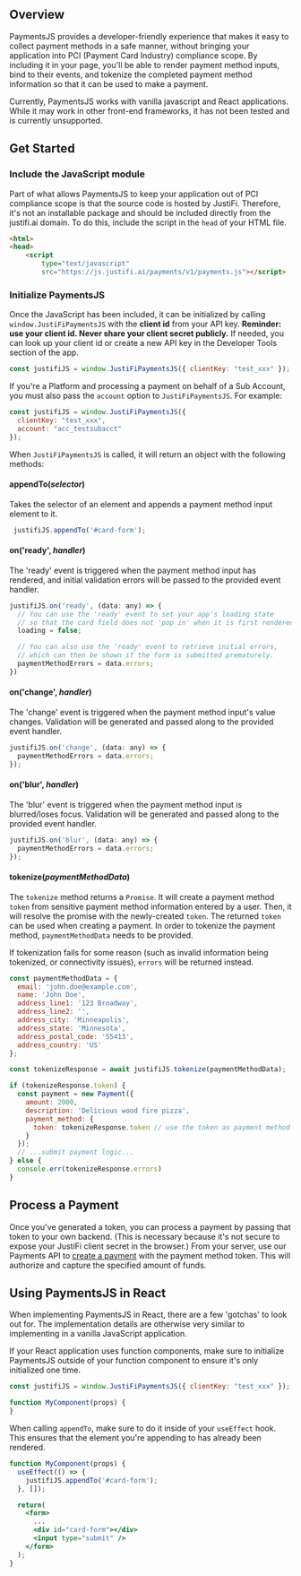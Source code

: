 ## Overview

PaymentsJS provides a developer-friendly experience that makes it easy to collect payment methods in a safe manner, without bringing your application into PCI (Payment Card Industry) compliance scope. By including it in your page, you'll be able to render payment method inputs, bind to their events, and tokenize the completed payment method information so that it can be used to make a payment.

Currently, PaymentsJS works with vanilla javascript and React applications. While it may work in other front-end frameworks, it has not been tested and is currently unsupported.
## Get Started

### Include the JavaScript module

Part of what allows PaymentsJS to keep your application out of PCI compliance scope is that the source code is hosted by JustiFi. Therefore, it's not an installable package and should be included directly from the justifi.ai domain. To do this, include the script in the `head` of your HTML file.

```html
<html>
<head>
    <script
        type="text/javascript"
        src="https://js.justifi.ai/payments/v1/payments.js"></script>
```

### Initialize PaymentsJS

Once the JavaScript has been included, it can be initialized by calling `window.JustiFiPaymentsJS` with the **client id** from your API key. **Reminder: use your client id. Never share your client secret publicly.** If needed, you can look up your client id or create a new API key in the Developer Tools section of the app.

```javascript
const justifiJS = window.JustiFiPaymentsJS({ clientKey: "test_xxx" });
```

If you're a Platform and processing a payment on behalf of a Sub Account, you must also pass the `account` option to `JustiFiPaymentsJS`. For example:

```javascript
const justifiJS = window.JustiFiPaymentsJS({
  clientKey: "test_xxx",
  account: "acc_testsubacct"
});
```

When `JustiFiPaymentsJS` is called, it will return an object with the following methods:

#### appendTo(*selector*)

Takes the selector of an element and appends a payment method input element to it.

```javascript
 justifiJS.appendTo('#card-form');
```

#### on('ready', *handler*)

The 'ready' event is triggered when the payment method input has rendered, and initial validation errors will be passed to the provided event handler.

```javascript
justifiJS.on('ready', (data: any) => {
  // You can use the 'ready' event to set your app's loading state
  // so that the card field does not 'pop in' when it is first rendered.
  loading = false;

  // You can also use the 'ready' event to retrieve initial errors,
  // which can then be shown if the form is submitted prematurely.
  paymentMethodErrors = data.errors;
})
```

#### on('change', *handler*)

The 'change' event is triggered when the payment method input's value changes. Validation will be generated and passed along to the provided event handler.

```javascript
justifiJS.on('change', (data: any) => {
  paymentMethodErrors = data.errors;
});
```

#### on('blur', *handler*)

The 'blur' event is triggered when the payment method input is blurred/loses focus. Validation will be generated and passed along to the provided event handler.

```javascript
justifiJS.on('blur', (data: any) => {
  paymentMethodErrors = data.errors;
});
```

#### tokenize(*paymentMethodData*)

The `tokenize` method returns a `Promise`. It will create a payment method `token` from sensitive payment method information entered by a user. Then, it will resolve the promise with the newly-created `token`. The returned `token` can be used when creating a payment. In order to tokenize the payment method, `paymentMethodData` needs to be provided.

If tokenization fails for some reason (such as invalid information being tokenized, or connectivity issues), `errors` will be returned instead.

```javascript
const paymentMethodData = {
  email: 'john.doe@example.com',
  name: 'John Doe',
  address_line1: '123 Broadway',
  address_line2: '',
  address_city: 'Minneapolis',
  address_state: 'Minnesota',
  address_postal_code: '55413',
  address_country: 'US'
};

const tokenizeResponse = await justifiJS.tokenize(paymentMethodData);

if (tokenizeResponse.token) {
  const payment = new Payment({
    amount: 2000,
    description: 'Delicious wood fire pizza',
    payment_method: {
      token: tokenizeResponse.token // use the token as payment method
    }
  });
  // ...submit payment logic...
} else {
  console.err(tokenizeResponse.errors)
}
```

## Process a Payment
Once you've generated a token, you can process a payment by passing that token to your own backend. (This is necessary because it's not secure to expose your JustiFi client secret in the browser.) From your server, use our Payments API to [create a payment](#operation/CreatePayment) with the payment method token. This will authorize and capture the specified amount of funds.

## Using PaymentsJS in React

When implementing PaymentsJS in React, there are a few 'gotchas' to look out for. The implementation details are otherwise very similar to implementing in a vanilla JavaScript application.

If your React application uses function components, make sure to initialize PaymentsJS outside of your function component to ensure it's only initialized one time.

```javascript
const justifiJS = window.JustiFiPaymentsJS({ clientKey: "test_xxx" });

function MyComponent(props) {
}
```

When calling `appendTo`, make sure to do it inside of your `useEffect` hook. This ensures that the element you're appending to has already been rendered.

```jsx
function MyComponent(props) {
  useEffect(() => {
    justifiJS.appendTo('#card-form');
  }, []);

  return(
    <form>
      ...
      <div id="card-form"></div>
      <input type="submit" />
    </form>
  );
}
```
